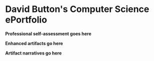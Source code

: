 # David Button's Computer Science ePortfolio

**Professional self-assessment goes here**

**Enhanced artifacts go here**

**Artifact narratives go here**
